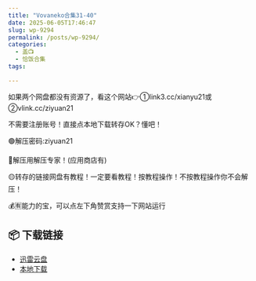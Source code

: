 ```yaml
---
title: "Vovaneko合集31-40"
date: 2025-06-05T17:46:47
slug: wp-9294
permalink: /posts/wp-9294/
categories:
  - 盖📺
  - 恰饭合集
tags:

---
```


如果两个网盘都没有资源了，看这个网站👉①link3.cc/xianyu21或②vlink.cc/ziyuan21

不需要注册账号！直接点本地下载转存OK？懂吧！

🟢解压密码:ziyuan21

🔵解压用解压专家！(应用商店有)

🟡转存的链接网盘有教程！一定要看教程！按教程操作！不按教程操作你不会解压！

💰🈶能力的宝，可以点左下角赞赏支持一下网站运行

## 📦 下载链接
- [迅雷云盘](https://blziyuan21.com/pay-download/9294?key=7d6deab1d8&down_id=0)
- [本地下载](https://blziyuan21.com/pay-download/9294?key=7d6deab1d8&down_id=1)

